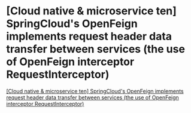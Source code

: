 # [Cloud native & microservice ten] SpringCloud's OpenFeign implements request header data transfer between services (the use of OpenFeign interceptor RequestInterceptor)
[[Cloud native & microservice ten] SpringCloud's OpenFeign implements request header data transfer between services (the use of OpenFeign interceptor RequestInterceptor)](https://aiwithcloud.com/2022/09/16/cloud_native__microservice_ten_springclouds_openfeign_implements_request_header_data_transfer_between_services_the_use_of_openfeign_interceptor_requestinterceptor/)